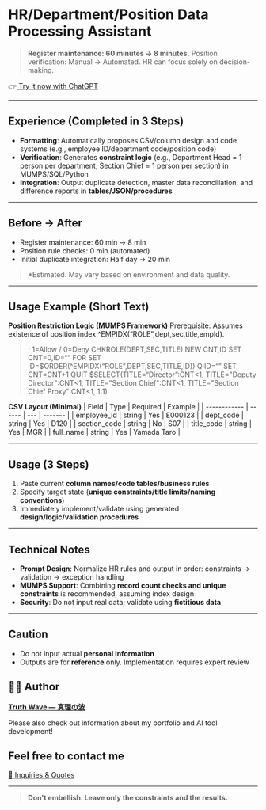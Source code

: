 # HR/Department/Position Data Processing Assistant

> **Register maintenance: 60 minutes → 8 minutes.**
> Position verification: Manual → Automated.
> HR can focus solely on decision-making.


👉[ Try it now with ChatGPT](https://chatgpt.com/g/g-686cbd4b28c881918e461fb62a7e3c32-ren-shi-bu-shu-yi-zhi-tetachu-li-asisutanto)

---

## Experience (Completed in 3 Steps)
- **Formatting**: Automatically proposes CSV/column design and code systems (e.g., employee ID/department code/position code)
- **Verification**: Generates **constraint logic** (e.g., Department Head = 1 person per department, Section Chief = 1 person per section) in MUMPS/SQL/Python
- **Integration**: Output duplicate detection, master data reconciliation, and difference reports in **tables/JSON/procedures**

---

## Before → After

- Register maintenance: 60 min → 8 min
- Position rule checks: 0 min (automated)
- Initial duplicate integration: Half day → 20 min
> *Estimated. May vary based on environment and data quality.

---

## Usage Example (Short Text)

**Position Restriction Logic (MUMPS Framework)**
Prerequisite: Assumes existence of position index ^EMPIDX(“ROLE”,dept,sec,title,empId).

> ; 1=Allow / 0=Deny
> CHKROLE(DEPT,SEC,TITLE)
>   NEW CNT,ID SET CNT=0,ID=“”
>   FOR  SET ID=$ORDER(^EMPIDX(“ROLE”,DEPT,SEC,TITLE,ID)) Q:ID=“”  SET CNT=CNT+1
>   QUIT $SELECT(TITLE=“Director”:CNT<1, TITLE="Deputy Director":CNT<1, TITLE="Section Chief":CNT<1, TITLE="Section Chief Proxy":CNT<1, 1:1)

**CSV Layout (Minimal)**
| Field           | Type      | Required | Example      |
| ------------ | ------ | --- | ------- |
| employee_id  | string | Yes | E000123 |
| dept_code    | string | Yes | D120    |
| section_code | string | No  | S07     |
| title_code   | string | Yes | MGR     |
| full_name    | string | Yes | Yamada Taro   |

---

## Usage (3 Steps)
1. Paste current **column names/code tables/business rules**<br>
2. Specify target state (**unique constraints/title limits/naming conventions**)<br>
3. Immediately implement/validate using generated **design/logic/validation procedures**

---

## Technical Notes

- **Prompt Design**: Normalize HR rules and output in order: constraints → validation → exception handling
- **MUMPS Support**: Combining **record count checks and unique constraints** is recommended, assuming index design
- **Security**: Do not input real data; validate using **fictitious data**

---

## Caution

- Do not input actual **personal information**
- Outputs are for **reference** only. Implementation requires expert review

## 🧑‍💻 Author

**[Truth Wave ― 真理の波](https://github.com/truthwave)**  

Please also check out information about my portfolio and AI tool development!

## Feel free to contact me
[📩 Inquiries & Quotes](mailto:realmadrid71214591@gmail.com)

---

> **Don't embellish. Leave only the constraints and the results.**
 
